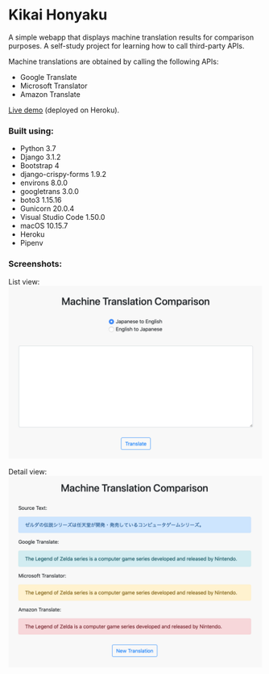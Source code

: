 # Kikai Honyaku

A simple webapp that displays machine translation results for comparison purposes. A self-study project for learning how to call third-party APIs.

Machine translations are obtained by calling the following APIs:
* Google Translate
* Microsoft Translator
* Amazon Translate

[Live demo](https://kikaihonyaku.herokuapp.com) (deployed on Heroku).

### Built using:

* Python 3.7
* Django 3.1.2
* Bootstrap 4
* django-crispy-forms 1.9.2
* environs 8.0.0
* googletrans 3.0.0
* boto3 1.15.16
* Gunicorn 20.0.4
* Visual Studio Code 1.50.0
* macOS 10.15.7
* Heroku
* Pipenv

### Screenshots:

List view:
![alt text](readme_screenshot_1.png "Article list screenshot")</br>

Detail view:
![alt text](readme_screenshot_2.png "Article detail screenshot")
